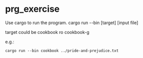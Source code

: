 # prg_exercise
Use cargo to run the program. 
cargo run --bin [target] [input file]

target could be cookbook ro cookbook-g

e.g.:

```console
cargo run --bin cookbook ../pride-and-prejudice.txt
```